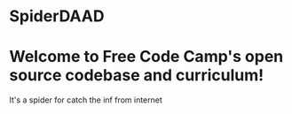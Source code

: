 # SpiderDAAD
Welcome to Free Code Camp's open source codebase and curriculum!
=======================

It's a spider for catch the inf from internet
